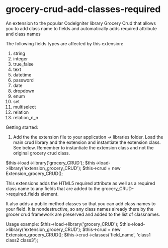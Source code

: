 grocery-crud-add-classes-required
=================================

An extension to the popular CodeIgniter library Grocery Crud that allows you to add class name to fields and automatically adds required attribute and class names

The following fields types are affected by this extension:
1. string
2. integer
3. true_false
4. text
5. datetime
6. password
7. date
8. dropdown
9. enum
10. set
11. multiselect
12. relation
13. relation_n_n

Getting started:
1. Add the the extension file to your application -> libraries folder. Load the main crud library and the extension and instantiate the extension class. See below. Remember to instantiate the extension class and not the original grocery crud class.

$this->load->library('grocery_CRUD');
$this->load->library('extension_grocery_CRUD');
$this->crud = new Extension_grocery_CRUD();

This extensions adds the HTML5 required attribute as well as a required class name to any fields that are added to the grocery_CRUD->required_fields element.

It also adds a public method classes so that you can add class names to your field. It is nondestructive, so any class names already there by the grocer crud framework are preserved and added to the list of classnames. 

Usage example:
$this->load->library('grocery_CRUD');
$this->load->library('extension_grocery_CRUD');
$this->crud = new Extension_grocery_CRUD();
$this->crud->classes('field_name', 'class1 class2 class3');
